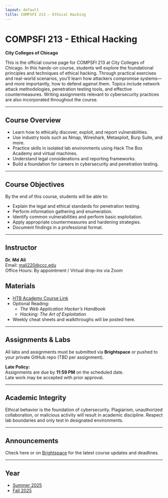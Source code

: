 ```yaml
---
layout: default
title: COMPSFI 213 – Ethical Hacking
---
```


# COMPSFI 213 - Ethical Hacking
**City Colleges of Chicago**

This is the official course page for COMPSFI 213 at City Colleges of Chicago. In this hands-on course, students will explore the foundational principles and techniques of ethical hacking. Through practical exercises and real-world scenarios, you’ll learn how attackers compromise systems—and more importantly, how to defend against them. Topics include network attack methodologies, penetration testing tools, and effective countermeasures. Writing assignments relevant to cybersecurity practices are also incorporated throughout the course.

---

## Course Overview

- Learn how to ethically discover, exploit, and report vulnerabilities.
- Use industry tools such as Nmap, Wireshark, Metasploit, Burp Suite, and more.
- Practice skills in isolated lab environments using Hack The Box Academy and virtual machines.
- Understand legal considerations and reporting frameworks.
- Build a foundation for careers in cybersecurity and penetration testing.

---

## Course Objectives

By the end of this course, students will be able to:

- Explain the legal and ethical standards for penetration testing.
- Perform information gathering and enumeration.
- Identify common vulnerabilities and perform basic exploitation.
- Apply appropriate countermeasures and hardening strategies.
- Document findings in a professional format.

---

## Instructor

**Dr. Md Ali**  
Email: mali220@ccc.edu  
Office Hours: By appointment / Virtual drop-ins via Zoom

## Materials

- [HTB Academy Course Link](https://academy.hackthebox.com/)
- Optional Reading:
  - *The Web Application Hacker’s Handbook*
  - *Hacking: The Art of Exploitation*
- Weekly cheat sheets and walkthroughs will be posted here.

---

## Assignments & Labs

All labs and assignments must be submitted via **Brightspace** or pushed to your private GitHub repo (TBD per assignment).

**Late Policy:**  
Assignments are due by **11:59 PM** on the scheduled date.  
Late work may be accepted with prior approval.

---

## Academic Integrity

Ethical behavior is the foundation of cybersecurity. Plagiarism, unauthorized collaboration, or malicious activity will result in academic discipline. Respect lab boundaries and only test in designated environments.

---

## Announcements

Check here or on [Brightspace](https://brightspace.ccc.edu) for the latest course updates and deadlines.

---

## Year
- [Summer 2025](2025/Summer/)
- [Fall 2025](2025/Fall/)
